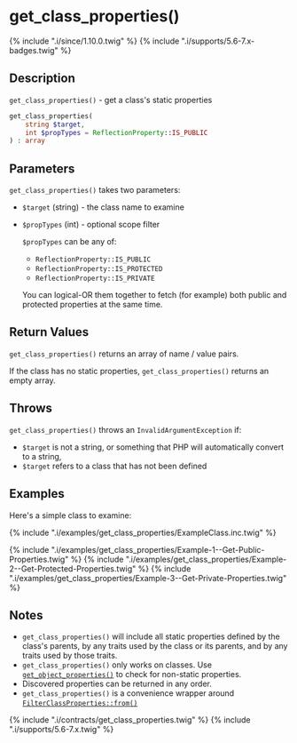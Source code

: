 # get_class_properties()

{% include ".i/since/1.10.0.twig" %}
{% include ".i/supports/5.6-7.x-badges.twig" %}

## Description

`get_class_properties()` - get a class's static properties

```php
get_class_properties(
    string $target,
    int $propTypes = ReflectionProperty::IS_PUBLIC
) : array
```

## Parameters

`get_class_properties()` takes two parameters:

* `$target` (string) - the class name to examine
* `$propTypes` (int) - optional scope filter

  `$propTypes` can be any of:

  - `ReflectionProperty::IS_PUBLIC`
  - `ReflectionProperty::IS_PROTECTED`
  - `ReflectionProperty::IS_PRIVATE`

  You can logical-OR them together to fetch (for example) both public and protected properties at the same time.

## Return Values

`get_class_properties()` returns an array of name / value pairs.

If the class has no static properties, `get_class_properties()` returns an empty array.

## Throws

`get_class_properties()` throws an `InvalidArgumentException` if:

* `$target` is not a string, or something that PHP will automatically convert to a string,
* `$target` refers to a class that has not been defined

## Examples

Here's a simple class to examine:

{% include ".i/examples/get_class_properties/ExampleClass.inc.twig" %}

{% include ".i/examples/get_class_properties/Example-1--Get-Public-Properties.twig" %}
{% include ".i/examples/get_class_properties/Example-2--Get-Protected-Properties.twig" %}
{% include ".i/examples/get_class_properties/Example-3--Get-Private-Properties.twig" %}

## Notes

* `get_class_properties()` will include all static properties defined by the class's parents, by any traits used by the class or its parents, and by any traits used by those traits.
* `get_class_properties()` only works on classes. Use [`get_object_properties()`](get_object_properties.html) to check for non-static properties.
* Discovered properties can be returned in any order.
* `get_class_properties()` is a convenience wrapper around [`FilterClassProperties::from()`](FilterClassProperties.from.html)

{% include ".i/contracts/get_class_properties.twig" %}
{% include ".i/supports/5.6-7.x.twig" %}
